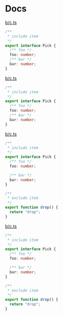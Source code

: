 # Docs

<!-- source b/c.ts --pick "Pick" -->

[b/c.ts](b/c.ts)

```ts
/**
 * include item
 */
export interface Pick {
  /** foo */
  foo: number;
  /** bar */
  bar: number;
}
```

<!-- /source -->

<!-- source ./b/c.ts --pick "Pick" -->

[b/c.ts](b/c.ts)

```ts
/**
 * include item
 */
export interface Pick {
  /** foo */
  foo: number;
  /** bar */
  bar: number;
}
```

<!-- /source -->

<!-- source **/*.ts -->

[b/c.ts](b/c.ts)

```ts
/**
 * include item
 */
export interface Pick {
  /** foo */
  foo: number;

  /** bar */
  bar: number;
}

/**
 * exclude item
 */
export function drop() {
  return "drop";
}
```

<!-- /source -->

<!-- source ./**/*.ts -->

[b/c.ts](b/c.ts)

```ts
/**
 * include item
 */
export interface Pick {
  /** foo */
  foo: number;

  /** bar */
  bar: number;
}

/**
 * exclude item
 */
export function drop() {
  return "drop";
}
```

<!-- /source -->
